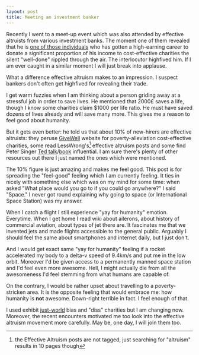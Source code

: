 ```yaml
---
layout: post
title: Meeting an investment banker
---
```


Recently I went to a meet-up event which was also attended by effective
altruists from various investment banks. The moment one of them revealed that
he is [one of those individuals][80000] who has gotten a high-earning career to donate a
significant proportion of his income to cost-effective charities the silent
"well-done" rippled through the air. The interlocutor highfived him. If I am
ever caught in a similar moment I will just break into applause.

What a difference effective altruism makes to an impression. I suspect bankers
don't often get highfived for revealing their trade.

I get warm fuzzies when I am thinking about a person griding away at a
stressful job in order to save lives. He mentioned that 2000£ saves a life,
though I know some charities claim $1000 per life ratio. He must have saved
dozens of lives already and will save many more. This gives me a reason to
feel good about humanity.

But it gets even better: he told us that about 10% of new-hirers are effective
altruists: they peruse [GiveWell][gw] website for poverty-alleviation
cost-effective charities, some read LessWrong's[^1] effective altruism posts
and some find Peter Singer [Ted talk][talk]/[book][book] influential. I am sure
there's plenty of other resources out there I just named the ones which were
mentioned.

The 10% figure is just amazing and makes me feel good. This post is for
spreading the "feel-good" feeling which I am currently feeling. It ties in
nicely with something else which was on my mind for some time: when asked "What
place would you go to if you could go anywhere?" I said "Space." I never got
round explaining why going to space (or International Space Station) was my
answer.

When I catch a flight I still experience "yay for humanity" emotion.
Everytime. When I get home I read wiki about ailerons, about history of
commercial aviation, about types of jet there are. It fascinates me that we
invented jets and made flights accessible to the general public. Arguably I
should feel the same about smartphones and internet daily, but I just don't.

And I would get exact same "yay for humanity" feeling if a rocket accelerated
my body to a delta-v speed of 9.4km/s and put me in the low orbit. Moreover I'd
be given access to a permanently manned space station and I'd feel even more
awesome. Hell, I might actually die from all the awesomeness I'd feel stemming
from what humans are capable of.

On the contrary, I would be rather upset about travelling to a poverty-stricken
area. It is the opposite feeling that would embrace me: how humanity is **not**
awesome. Down-right terrible in fact. I feel enough of that.

I used exhibit [just-world][jw] bias and "diss" charities but I am changing
now. Moreover, the recent encounters motivated me too look into the effective
altruism movement more carefully. May be, one day, I will join them too.

[^1]: the Effective Altruism posts are not tagged, just searching for "altruism"
    results in 10 pages though

[gw]: http://www.givewell.org/
[80000]: https://80000hours.org/
[talk]: http://www.ted.com/talks/peter_singer_the_why_and_how_of_effective_altruism?language=en
[book]: http://www.amazon.co.uk/The-Life-You-Can-Save/dp/0330454587
[jw]: http://www.theguardian.com/lifeandstyle/2011/nov/11/oliver-burkeman-just-world-bias
